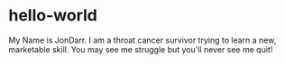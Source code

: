 # hello-world

My Name is JonDarr. I am a throat cancer survivor trying to learn a new, marketable skill. You may see me struggle but you'll never see me quit!
